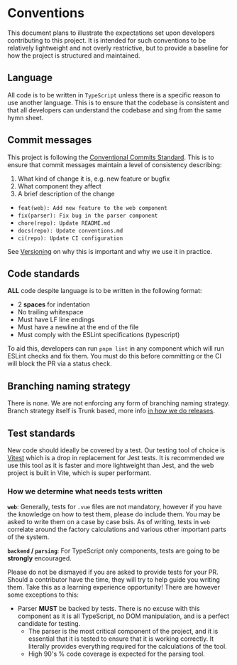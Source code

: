 # Conventions
This document plans to illustrate the expectations set upon developers contributing to this project. It is intended for such conventions to be relatively lightweight and not overly restrictive, but to provide a baseline for how the project is structured and maintained.

## Language
All code is to be written in `TypeScript` unless there is a specific reason to use another language. This is to ensure that the codebase is consistent and that all developers can understand the codebase and sing from the same hymn sheet.

## Commit messages
This project is following the [Conventional Commits Standard](https://www.conventionalcommits.org/en/v1.0.0/#summary). This is to ensure that commit messages maintain a level of consistency describing:

1. What kind of change it is, e.g. new feature or bugfix
2. What component they affect
3. A brief description of the change

- `feat(web): Add new feature to the web component`
- `fix(parser): Fix bug in the parser component`
- `chore(repo): Update README.md`
- `docs(repo): Update conventions.md`
- `ci(repo): Update CI configuration`

See [Versioning](./versioning.md) on why this is important and why we use it in practice.

## Code standards
**ALL** code despite language is to be written in the following format:

- 2 **spaces** for indentation
- No trailing whitespace
- Must have LF line endings
- Must have a newline at the end of the file
- Must comply with the ESLint specifications (typescript)

To aid this, developers can run `pnpm lint` in any component which will run ESLint checks and fix them. You must do this before committing or the CI will block the PR via a status check.

## Branching naming strategy
There is none. We are not enforcing any form of branching naming strategy. Branch strategy itself is Trunk based, more info [in how we do releases](./how-do-we-release.md).

## Test standards
New code should ideally be covered by a test. Our testing tool of choice is [Vitest](https://vitest.dev/guide/) which is a drop in replacement for Jest tests. It is recommended we use this tool as it is faster and more lightweight than Jest, and the web project is built in Vite, which is super performant.

### How we determine what needs tests written
**`web`**:
Generally, tests for `.vue` files are not mandatory, however if you have the knowledge on how to test them, please do include them. You may be asked to write them on a case by case bsis. As of writing, tests in `web` correlate around the factory calculations and various other important parts of the system.

**`backend` / `parsing`**:
For TypeScript only components, tests are going to be **strongly** encouraged. 

Please do not be dismayed if you are asked to provide tests for your PR. Should a contributor have the time, they will try to help guide you writing them. Take this as a learning experience opportunity!
There are however some exceptions to this:

* Parser **MUST** be backed by tests. There is no excuse with this component as it is all TypeScript, no DOM manipulation, and is a perfect candidate for testing.
  * The parser is the most critical component of the project, and it is essential that it is tested to ensure that it is working correctly. It literally provides everything required for the calculations of the tool.
  * High 90's % code coverage is expected for the parsing tool.